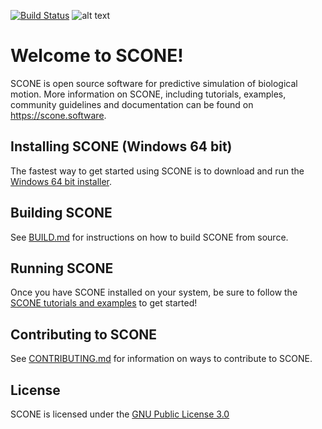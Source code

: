 [![Build Status](https://travis-ci.com/mitkof6/SCONE.svg?branch=master)](https://travis-ci.com/mitkof6/SCONE)
![alt text](https://github.com/opensim-org/SCONE/blob/master/resources/ui/scone_logo_notext.png "SCONE")
# Welcome to SCONE!
SCONE is open source software for predictive simulation of biological motion. More information on SCONE, including tutorials, examples, community guidelines and documentation can be found on https://scone.software.

## Installing SCONE (Windows 64 bit)
The fastest way to get started using SCONE is to download and run the [Windows 64 bit installer](https://scone.software/doku.php?id=install).

## Building SCONE
See [BUILD.md](BUILD.md) for instructions on how to build SCONE from source.

## Running SCONE
Once you have SCONE installed on your system, be sure to follow the [SCONE tutorials and examples](https://scone.software/doku.php?id=tutorials:start) to get started!

## Contributing to SCONE
See [CONTRIBUTING.md](CONTRIBUTING.md) for information on ways to contribute to SCONE.

## License
SCONE is licensed under the [GNU Public License 3.0](https://www.gnu.org/licenses/gpl-3.0.en.html)
